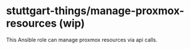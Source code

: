 stuttgart-things/manage-proxmox-resources (wip)
=========================================

This Ansible role can manage proxmox resources via api calls. 